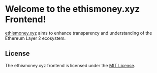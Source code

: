 # Welcome to the ethismoney.xyz Frontend!

[ethismoney.xyz](https://ethismoney.xyz/) aims to enhance transparency and understanding of the Ethereum Layer 2 ecosystem.

## License

The ethismoney.xyz frontend is licensed under the [MIT License](LICENSE).
